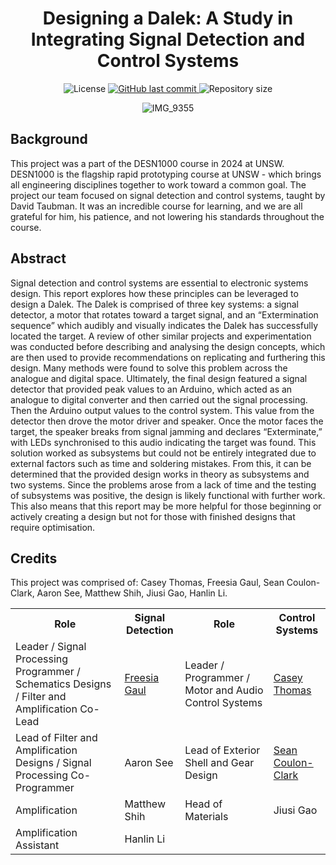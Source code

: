 <div align=center><h1>Designing a Dalek: A Study in Integrating Signal Detection and Control Systems
</h1>
<p>

<img alt="License" src="https://img.shields.io/badge/license-MIT-brightgreen">
<a href="https://github.com/freesiagaul/Dalek/commits/main/">
    <img alt="GitHub last commit" src="https://img.shields.io/github/last-commit/freesiagaul/Dalek">
</a>
<img alt="Repository size" src="https://img.shields.io/github/repo-size/freesiagaul/Dalek">
</p>

![IMG_9355](https://github.com/user-attachments/assets/a65ce7af-7dfb-46b7-94c5-c7e7d1049bf3)


<div align=left><h2></h2>


<div align=left><h2>Background</h2>

This project was a part of the DESN1000 course in 2024 at UNSW. DESN1000 is the flagship rapid prototyping course at UNSW - which brings all engineering disciplines together to work toward a common goal. The project our team focused on signal detection and control systems, taught by David Taubman. It was an incredible course for learning, and we are all grateful for him, his patience, and not lowering his standards throughout the course.

<div align=left><h2>Abstract</h2>

Signal detection and control systems are essential to electronic systems design. This report explores how these principles can be leveraged to design a Dalek. The Dalek is comprised of three key systems: a signal detector, a motor that rotates toward a target signal, and an “Extermination sequence” which audibly and visually indicates the Dalek has successfully located the target. A review of other similar projects and experimentation was conducted before describing and analysing the design concepts, which are then used to provide recommendations on replicating and furthering this design. Many methods were found to solve this problem across the analogue and digital space. Ultimately, the final design featured a signal detector that provided peak values to an Arduino, which acted as an analogue to digital converter and then carried out the signal processing. Then the Arduino output values to the control system. This value from the detector then drove the motor driver and speaker. Once the motor faces the target, the speaker breaks from signal jamming and declares “Exterminate,” with LEDs synchronised to this audio indicating the target was found. This solution worked as subsystems but could not be entirely integrated due to external factors such as time and soldering mistakes. From this, it can be determined that the provided design works in theory as subsystems and two systems. Since the problems arose from a lack of time and the testing of subsystems was positive, the design is likely functional with further work. This also means that this report may be more helpful for those beginning or actively creating a design but not for those with finished designs that require optimisation.



<div align=left><h2>Credits</h2>

This project was comprised of:
Casey Thomas, Freesia Gaul, Sean Coulon-Clark, Aaron See, Matthew Shih, Jiusi Gao, Hanlin Li.

 <table>
  <tr>
    <th> Role </th>
    <th> Signal Detection </th>
    <th> Role </th>
    <th> Control Systems </th>
   
  </tr>
  <tr>
    <td> Leader / Signal Processing Programmer / Schematics Designs / Filter and Amplification Co-Lead </td>
    <td>  <a href=https://www.linkedin.com/in/freesia-g> Freesia Gaul </td>
    <td> Leader / Programmer / Motor and Audio Control Systems  </td>
    <td> <a href=https://www.linkedin.com/in/casey-elisabeth-thomas-8b460a308/> Casey Thomas </td>
  </tr>
  <tr>
      <td> Lead of Filter and Amplification Designs / Signal Processing Co-Programmer </td>
      <td> Aaron See</td>
      <td> Lead of Exterior Shell and Gear Design </td>
    <td> <a href=https://www.linkedin.com/in/sean-coulon-clark-3513712b7/> Sean Coulon-Clark</td>
   </tr>
   <tr>
    <td> Amplification </td>
    <td> Matthew Shih </td>
    <td> Head of Materials </td>
    <td> Jiusi Gao</td>
  </tr>
  <tr>
      <td> Amplification Assistant </td>
    <td> Hanlin Li</td>


  </tr>

    
</table> 
